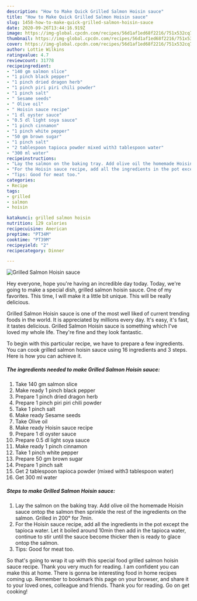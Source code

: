 ```yaml
---
description: "How to Make Quick Grilled Salmon Hoisin sauce"
title: "How to Make Quick Grilled Salmon Hoisin sauce"
slug: 1458-how-to-make-quick-grilled-salmon-hoisin-sauce
date: 2020-09-26T13:44:16.919Z
image: https://img-global.cpcdn.com/recipes/56d1af1ed68f2216/751x532cq70/grilled-salmon-hoisin-sauce-recipe-main-photo.jpg
thumbnail: https://img-global.cpcdn.com/recipes/56d1af1ed68f2216/751x532cq70/grilled-salmon-hoisin-sauce-recipe-main-photo.jpg
cover: https://img-global.cpcdn.com/recipes/56d1af1ed68f2216/751x532cq70/grilled-salmon-hoisin-sauce-recipe-main-photo.jpg
author: Lottie Wilkins
ratingvalue: 4.7
reviewcount: 31778
recipeingredient:
- "140 gm salmon slice"
- "1 pinch black pepper"
- "1 pinch dried dragon herb"
- "1 pinch piri piri chili powder"
- "1 pinch salt"
- " Sesame seeds"
- " Olive oil"
- " Hoisin sauce recipe"
- "1 dl oyster sauce"
- "0.5 dl light soya sauce"
- "1 pinch cinnamon"
- "1 pinch white pepper"
- "50 gm brown sugar"
- "1 pinch salt"
- "2 tablespoon tapioca powder mixed with3 tablespoon water"
- "300 ml water"
recipeinstructions:
- "Lay the salmon on the baking tray. Add olive oil the homemade Hoisin sauce ontop the salmon then sprinkle the rest of the ingredients on the salmon. Grilled in 200° for 7min."
- "For the Hoisin sauce recipe, add all the ingredients in the pot except the tapioca water. Let it boiled around 10min then add in the tapioca water, continue to stir until the sauce become thicker then is ready to glace ontop the salmon."
- "Tips: Good for meat too."
categories:
- Recipe
tags:
- grilled
- salmon
- hoisin

katakunci: grilled salmon hoisin 
nutrition: 129 calories
recipecuisine: American
preptime: "PT34M"
cooktime: "PT39M"
recipeyield: "2"
recipecategory: Dinner

---
```



![Grilled Salmon Hoisin sauce](https://img-global.cpcdn.com/recipes/56d1af1ed68f2216/751x532cq70/grilled-salmon-hoisin-sauce-recipe-main-photo.jpg)

Hey everyone, hope you're having an incredible day today. Today, we're going to make a special dish, grilled salmon hoisin sauce. One of my favorites. This time, I will make it a little bit unique. This will be really delicious.



Grilled Salmon Hoisin sauce is one of the most well liked of current trending foods in the world. It is appreciated by millions every day. It's easy, it's fast, it tastes delicious. Grilled Salmon Hoisin sauce is something which I've loved my whole life. They're fine and they look fantastic.


To begin with this particular recipe, we have to prepare a few ingredients. You can cook grilled salmon hoisin sauce using 16 ingredients and 3 steps. Here is how you can achieve it.

<!--inarticleads1-->

##### The ingredients needed to make Grilled Salmon Hoisin sauce:

1. Take 140 gm salmon slice
1. Make ready 1 pinch black pepper
1. Prepare 1 pinch dried dragon herb
1. Prepare 1 pinch piri piri chili powder
1. Take 1 pinch salt
1. Make ready  Sesame seeds
1. Take  Olive oil
1. Make ready  Hoisin sauce recipe
1. Prepare 1 dl oyster sauce
1. Prepare 0.5 dl light soya sauce
1. Make ready 1 pinch cinnamon
1. Take 1 pinch white pepper
1. Prepare 50 gm brown sugar
1. Prepare 1 pinch salt
1. Get 2 tablespoon tapioca powder (mixed with3 tablespoon water)
1. Get 300 ml water




<!--inarticleads2-->

##### Steps to make Grilled Salmon Hoisin sauce:

1. Lay the salmon on the baking tray. Add olive oil the homemade Hoisin sauce ontop the salmon then sprinkle the rest of the ingredients on the salmon. Grilled in 200° for 7min.
1. For the Hoisin sauce recipe, add all the ingredients in the pot except the tapioca water. Let it boiled around 10min then add in the tapioca water, continue to stir until the sauce become thicker then is ready to glace ontop the salmon.
1. Tips: Good for meat too.




So that's going to wrap it up with this special food grilled salmon hoisin sauce recipe. Thank you very much for reading. I am confident you can make this at home. There is gonna be interesting food in home recipes coming up. Remember to bookmark this page on your browser, and share it to your loved ones, colleague and friends. Thank you for reading. Go on get cooking!
